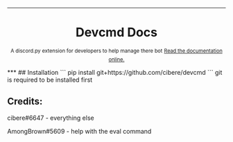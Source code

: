 ***
<h1 align="center">
Devcmd Docs
</h1>
<p align="center">
<sup>A discord.py extension for developers to help manage there bot</sup>
<sup>
    <a href="https://jishaku.readthedocs.io/">Read the documentation online.</a>
</sup>
</p>
***
## Installation
```
pip install git+https://github.com/cibere/devcmd
```
git is required to be installed first

## Credits:

cibere#6647 - everything else

AmongBrown#5609 - help with the eval command